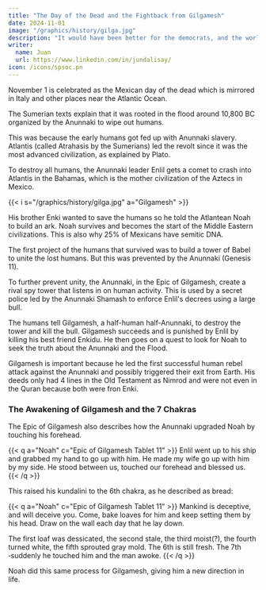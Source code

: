 ```yaml
---
title: "The Day of the Dead and the Fightback from Gilgamesh"
date: 2024-11-01
image: "/graphics/history/gilga.jpg"
description: "It would have been better for the democrats, and the world, if Hillary Clinton or any Positive Warrior, ran in 2024 instead of Harris"
writer:
  name: Juan
  url: https://www.linkedin.com/in/jundalisay/
icon: /icons/spsoc.pn
---
```

 

November 1 is celebrated as the Mexican day of the dead which is mirrored in Italy and other places near the Atlantic Ocean.

The Sumerian texts explain that it was rooted in the flood around 10,800 BC organized by the Anunnaki to wipe out humans. 

This was because the early humans got fed up with Anunnaki slavery. Atlantis (called Atrahasis by the Sumerians) led the revolt since it was the most advanced civilization, as explained by Plato.

To destroy all humans, the Anunnaki leader Enlil gets a comet to crash into Atlantis in the Bahamas, which is the mother civilization of the Aztecs in Mexico.

{{< i s="/graphics/history/gilga.jpg" a="Gilgamesh" >}}


His brother Enki wanted to save the humans so he told the Atlantean Noah to build an ark. Noah survives and becomes the start of the Middle Eastern civilizations. This is also why 25% of Mexicans have semitic DNA.  

The first project of the humans that survived was to build a tower of Babel to unite the lost humans. But this was prevented by the Anunnaki (Genesis 11).

To further prevent unity, the Anunnaki, in the Epic of Gilgamesh, create a rival spy tower that listens in on human activity. This is used by a secret police led by the Anunnaki Shamash to enforce Enlil's decrees using a large bull.

The humans tell Gilgamesh, a half-human half-Anunnaki, to destroy the tower and kill the bull. Gilgamesh succeeds and is punished by Enlil by killing his best friend Enkidu. He then goes on a quest to look for Noah to seek the truth about the Anunnaki and the Flood.

Gilgamesh is important because he led the first successful human rebel attack against the Anunnaki and possibly triggered their exit from Earth. His deeds only had 4 lines in the Old Testament as Nimrod and were not even in the Quran because both were fron Enki.


### The Awakening of Gilgamesh and the 7 Chakras

The Epic of Gilgamesh also describes how the Anunnaki upgraded Noah by touching his forehead. 

{{< q a="Noah" c="Epic of Gilgamesh Tablet 11" >}}
Enlil went up to his ship and grabbed my hand to go up with him. He made my wife go up with him by my side. He stood between us, touched our forehead and blessed us. 
{{< /q >}}

This raised his kundalini to the 6th chakra, as he described as bread:

{{< q a="Noah" c="Epic of Gilgamesh Tablet 11" >}}
Mankind	is deceptive, and will deceive you.	Come, bake loaves for him and keep setting them by his head. Draw on the wall each day that he lay down. 

The	first loaf was dessicated, the second stale, the third moist(?), the fourth	turned white, the fifth sprouted gray mold. The 6th is still fresh. The 7th ‐suddenly he touched him and the man awoke.
{{< /q >}}

Noah did this same process for Gilgamesh, giving him a new direction in life.

